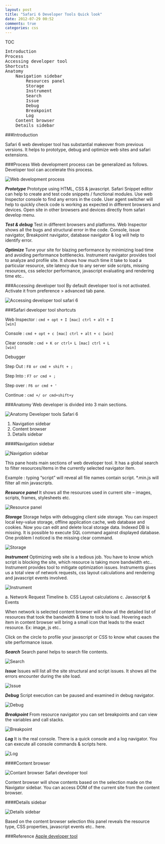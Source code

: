 ```yaml
---
layout: post
title: "Safari 6 Developer Tools Quick look"
date: 2012-07-29 00:52
comments: true
categories: css
---
```


TOC
<pre>
Introduction
Process
Accessing developer tool
Shortcuts
Anatomy
	Navigation sidebar
		Resources panel
		Storage
		Instrument
		Search
		Issue
		Debug
		Breakpoint
		Log
	Content browser
	Details sidebar
</pre>
###Introduction

Safari 6 web developer tool has substantial makeover from previous versions. It helps to prototype, debug and optimize web sites and safari extensions.

###Process
Web development process can be generalized as follows. Developer tool can accelerate this process.

![Web development process](//lh4.googleusercontent.com/-6xgNkaaKKdc/UBSqeeNqZ_I/AAAAAAAAEGk/PQhQIXrG1Xo/s500/prototype.jpg)

***Prototype*** 
Prototype using HTML, CSS & javascript. Safari Snippet editor can help to create and test code snippets / functional modules. Use web Inspector console to find any errors in the code. User agent switcher will help to quickly check code is working as expected in different browsers and devices. Open site in other browsers and devices directly from safari develop menu.

<!-- more -->

***Test & debug*** 
Test in different browsers and platforms. Web Inspector shows all the bugs and structural error in the code. Console, issue navigator, Breakpoint navigator, database navigator & log will help to identify error.

***Optimize*** 
Tune your site for blazing performance by minimizing load time and avoiding performance bottlenecks. Instrument navigator provides tool to analyze and profile site. It shows how much time it take to load a particular resource, site latency due to any server side scripts, missing resources, css selector performance, javascript evaluating and rendering time etc..

###Accessing developer tool
By default developer tool is not activated. Activate it from preference > advanced tab pane.

![Accessing developer tool safari 6](//lh3.googleusercontent.com/-wzsTXJ5dRgM/UBPg-SbOiTI/AAAAAAAAEEc/lIXZi6ExWks/s912/Safari%2520web%2520developer%2520-%2520preference%2520-advanced.jpg)

###Safari developer tool shortcuts

Web Inspector : <code>cmd + opt + I [mac] ctrl + alt + I [win]</code>

Console : <code>cmd + opt + c [mac] ctrl + alt + c [win]</code>

Clear console : <code>cmd + K or ctrl+ L [mac] ctrl + L [win]</code>

Debugger

Step Out : <code>F8 or cmd + shift + ;</code>

Step Into : <code>F7 or cmd + ;</code>

Step over : <code>F6 or cmd + '</code>

Continue : <code>cmd +/ or cmd+shift+y</code>


###Anatomy
Web developer is divided into 3 main sections.

![Anatomy Developer tools Safari 6](//lh3.googleusercontent.com/-5TK3-1X2E8I/UBPab_ec_iI/AAAAAAAAEDw/opgGPYlQNSI/s1024/safari%2520developer%2520tool%2520.jpg)

1. Navigation sidebar
2. Content browser
3. Details sidebar

####Navigation sidebar

![Navigation sidebar](//lh4.googleusercontent.com/-trNjLxMyJbo/UBPhJjUWkfI/AAAAAAAAEEk/C5EESCCQ-eU/s512/Safari%2520developer%2520tool%2520-%2520navigation%2520sidebar.jpg)

This pane hosts main sections of web developer tool. It has a global search to filter resources/items in the currently selected navigator item.

Example : typing “script” will reveal all file names contain script. *.min.js will filter all min javascripts.

***Resource panel***
It shows all the resources used in current site – images, scripts, frames, stylesheets etc.

![Resource panel](//lh5.googleusercontent.com/-oACVskskWYk/UBQYpiGO2gI/AAAAAAAAEE0/osNBrT6q15w/s912/Decodize-1.jpg)

***Storage***
Storage helps with debugging client side storage. You can inspect local key-value storage, offline application cache, web database and cookies. Now you can edit and delete local storage data. Indexed DB is missing. It is possible to execute SQL command against displayed database. One problem I noticed is the missing clear command.

![Storage](//lh6.googleusercontent.com/-BHRhIu_QgJo/UBQZKH7ZtjI/AAAAAAAAEE8/Y1XPCDfmklE/s720/A%2520Simple%2520TODO%2520list%2520using%2520HTML5%2520WebDatabases%2520-%2520HTML5%2520Rocks-4.jpg)

***Instrument***
Optimizing web site is a tedious job. You have to know which script is blocking the site, which resource is taking more bandwidth etc.. Instrument provides tool to mitigate optimization issues. Instruments gives us a total view of network requests, css layout calculations and rendering and javascript events involved.

![Instrument](//lh4.googleusercontent.com/-1fGRX7zWxsU/UBQZa4B0y3I/AAAAAAAAEFU/koP0TwR8wgQ/s1024/Decodize-3.jpg)

a. Network Request Timeline
b. CSS Layout calculations
c. Javascript & Events

When network is selected content browser will show all the detailed list of resources that took the bandwidth & time to took to load. Hovering each item in content browser will bring a small icon that leads to the exact resource. Ex: image, js etc..

Click on the circle to profile your javascript or CSS to know what causes the site performance issue.

***Search***
Search panel helps to search file contents.

![Search](//lh5.googleusercontent.com/-kxiED1xyAIA/UBQZR2z9lZI/AAAAAAAAEFE/V0mKGvZs9mo/s1024/A%2520Simple%2520TODO%2520list%2520using%2520HTML5%2520WebDatabases%2520-%2520HTML5%2520Rocks-2.jpg)

***Issue***
Issues will list all the site structural and script issues. It shows all the errors encounter during the site load.

![Issue](//lh4.googleusercontent.com/-IsMGqm41jI0/UBQZoud1h6I/AAAAAAAAEF0/C0rU2DByraE/s1024/Decodize.jpg)

***Debug***
Script execution can be paused and examined in debug navigator.

![Debug](//lh4.googleusercontent.com/-zKJ-aNTaKNE/UBQZY3vYkOI/AAAAAAAAEFM/2K8eg9QZCWc/s1024/Decodize-3%25202.jpg)

***Breakpoint***
From resource navigator you can set breakpoints and can view the variables and call stacks.

![Breakpoint](//lh4.googleusercontent.com/-OhSGSGTEkIY/UBQZcPLLexI/AAAAAAAAEFc/l304UKHo0sY/s1024/Decodize-4%25202.jpg)

***Log***
It is the real console. There is a quick console and a log navigator. You can execute all console commands & scripts here.

![Log](//lh3.googleusercontent.com/-CvI4NrbA-9I/UBQfbeWljsI/AAAAAAAAEGE/KjDkmXACVIQ/s1024/Decodize%25202.jpg)

####Content browser

![Contant browser Safari developer tool](//lh5.googleusercontent.com/-8-KOh4BU_J0/UBQgsg2a2uI/AAAAAAAAEGM/ZtOHmAERg2E/s640/Decodize-8.jpg)

Content browser will show contents based on the selection made on the Navigator sidebar. You can access DOM of the current site from the content browser.

####Details sidebar

![Details sidebar](//lh4.googleusercontent.com/-OoJp9VshiPw/UBQhXHCP_eI/AAAAAAAAEGU/RKyr5i7zxxY/s1024/Decodize-1%25202.jpg)

Based on the content browser selection this panel reveals the resource type, CSS properties, javascript events etc.. here.

###Reference 
[Apple developer tool](http://developer.apple.com/library/safari/#documentation/appleapplications/Conceptual/Safari_Developer_Guide/1Introduction/Introduction.html)





































